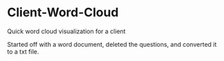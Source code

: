 # Client-Word-Cloud
Quick word cloud visualization for a client

Started off with a word document, deleted the questions, and converted it to a txt file.
